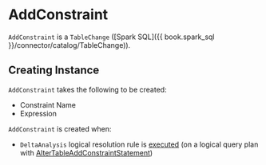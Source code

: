 # AddConstraint

`AddConstraint` is a `TableChange` ([Spark SQL]({{ book.spark_sql }}/connector/catalog/TableChange)).

## Creating Instance

`AddConstraint` takes the following to be created:

* <span id="constraintName"> Constraint Name
* <span id="expr"> Expression

`AddConstraint` is created when:

* `DeltaAnalysis` logical resolution rule is [executed](../DeltaAnalysis.md#apply) (on a logical query plan with [AlterTableAddConstraintStatement](AlterTableAddConstraintStatement.md))
